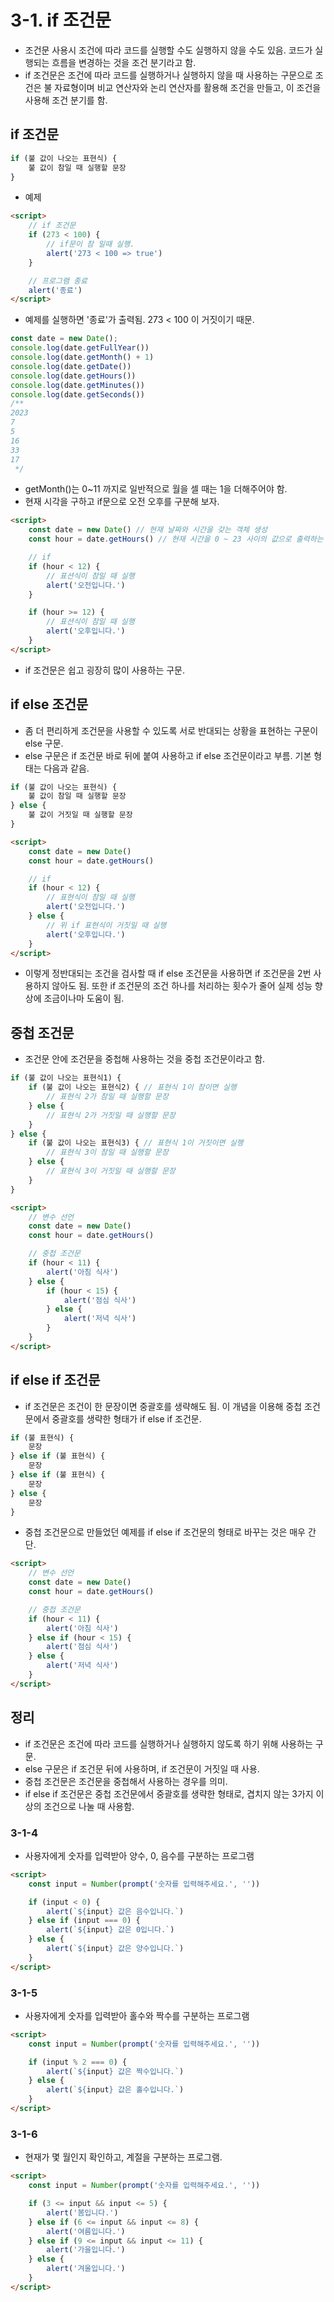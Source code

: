 # 3-1. if 조건문
- 조건문 사용시 조건에 따라 코드를 실행할 수도 실행하지 않을 수도 있음. 코드가 실행되는 흐름을 변경하는 것을 조건 분기라고 함.
- if 조건문은 조건에 따라 코드를 실행하거나 실행하지 않을 때 사용하는 구문으로 조건은 불 자료형이며 비교 연산자와 논리 연산자를 활용해 조건을 만들고, 이 조건을 사용해 조건 분기를 함.

## if 조건문
```js
if (불 값이 나오는 표현식) {
    불 값이 참일 때 실행할 문장
}
```
- 예제
```html
<script>
    // if 조건문
    if (273 < 100) {
        // if문이 참 일때 실행.
        alert('273 < 100 => true')
    }

    // 프로그램 종료
    alert('종료')
</script>
```
- 예제를 실행하면 '종료'가 출력됨. 273 < 100 이 거짓이기 때문.
```js
const date = new Date();
console.log(date.getFullYear())
console.log(date.getMonth() + 1)
console.log(date.getDate())
console.log(date.getHours())
console.log(date.getMinutes())
console.log(date.getSeconds())
/**
2023
7
5
16
33
17
 */
```
- getMonth()는 0~11 까지로 일반적으로 월을 셀 때는 1을 더해주어야 함.
- 현재 시각을 구하고 if문으로 오전 오후를 구분해 보자.
```html
<script>
    const date = new Date() // 현재 날짜와 시간을 갖는 객체 생성
    const hour = date.getHours() // 현재 시간을 0 ~ 23 사이의 값으로 출력하는 메소드

    // if
    if (hour < 12) {
        // 표션식이 참일 때 실행
        alert('오전입니다.')
    }

    if (hour >= 12) {
        // 표션식이 참일 때 실행
        alert('오후입니다.')
    }
</script>
```
- if 조건문은 쉽고 굉장히 많이 사용하는 구문.

## if else 조건문
- 좀 더 편리하게 조건문을 사용할 수 있도록 서로 반대되는 상황을 표현하는 구문이 else 구문.
- else 구문은 if 조건문 바로 뒤에 붙여 사용하고 if else 조건문이라고 부름. 기본 형태는 다음과 같음.
```js
if (불 값이 나오는 표현식) {
    불 값이 참일 때 실행할 문장
} else {
    불 값이 거짓일 때 실행할 문장
}
```
```html
<script>
    const date = new Date()
    const hour = date.getHours()

    // if
    if (hour < 12) {
        // 표현식이 참일 때 실행
        alert('오전입니다.')
    } else {
        // 위 if 표현식이 거짓일 때 실행
        alert('오후입니다.')
    }
</script>
```
- 이렇게 정반대되는 조건을 검사할 때 if else 조건문을 사용하면 if 조건문을 2번 사용하지 않아도 됨. 또한 if 조건문의 조건 하나를 처리하는 횟수가 줄어 실제 성능 향상에 조금이나마 도움이 됨.

## 중첩 조건문
- 조건문 안에 조건문을 중첩해 사용하는 것을 중첩 조건문이라고 함.
```js
if (불 값이 나오는 표현식1) {
    if (불 값이 나오는 표현식2) { // 표현식 1이 참이면 실행
        // 표현식 2가 참일 때 실행할 문장
    } else {
        // 표현식 2가 거짓일 때 실행할 문장
    }
} else {
    if (불 값이 나오는 표현식3) { // 표현식 1이 거짓이면 실행
        // 표현식 3이 참일 때 실행할 문장
    } else {
        // 표현식 3이 거짓일 때 실행할 문장
    }
}
```
```html
<script>
    // 변수 선언
    const date = new Date()
    const hour = date.getHours()

    // 중첩 조건문
    if (hour < 11) {
        alert('아침 식사')
    } else {
        if (hour < 15) {
            alert('점심 식사')
        } else {
            alert('저녁 식사')
        }
    }
</script>
```

## if else if 조건문
- if 조건문은 조건이 한 문장이면 중괄호를 생략해도 됨. 이 개념을 이용해 중첩 조건문에서 중괄호를 생략한 형태가 if else if 조건문.
```js
if (불 표현식) {
    문장
} else if (불 표현식) {
    문장
} else if (불 표현식) {
    문장
} else {
    문장
}
```
- 중첩 조건문으로 만들었던 예제를 if else if 조건문의 형태로 바꾸는 것은 매우 간단.
```html
<script>
    // 변수 선언
    const date = new Date()
    const hour = date.getHours()

    // 중첩 조건문
    if (hour < 11) {
        alert('아침 식사')
    } else if (hour < 15) {
        alert('점심 식사')
    } else {
        alert('저녁 식사')
    }
</script>
```

## 정리
- if 조건문은 조건에 따라 코드를 실행하거나 실행하지 않도록 하기 위해 사용하는 구문.
- else 구문은 if 조건문 뒤에 사용하며, if 조건문이 거짓일 때 사용.
- 중첩 조건문은 조건문을 중첩해서 사용하는 경우를 의미.
- if else if 조건문은 중첩 조건문에서 중괄호를 생략한 형태로, 겹치지 않는 3가지 이상의 조건으로 나눌 때 사용함.

### 3-1-4
- 사용자에게 숫자를 입력받아 양수, 0, 음수를 구분하는 프로그램
```html
<script>
    const input = Number(prompt('숫자를 입력해주세요.', ''))

    if (input < 0) {
        alert(`${input} 값은 음수입니다.`)
    } else if (input === 0) {
        alert(`${input} 값은 0입니다.`)
    } else {
        alert(`${input} 값은 양수입니다.`)
    }
</script>
```
### 3-1-5
- 사용자에게 숫자를 입력받아 홀수와 짝수를 구분하는 프로그램
```html
<script>
    const input = Number(prompt('숫자를 입력해주세요.', ''))

    if (input % 2 === 0) {
        alert(`${input} 값은 짝수입니다.`)
    } else {
        alert(`${input} 값은 홀수입니다.`)
    }
</script>
```
### 3-1-6
- 현재가 몇 월인지 확인하고, 계절을 구분하는 프로그램.
```html
<script>
    const input = Number(prompt('숫자를 입력해주세요.', ''))

    if (3 <= input && input <= 5) {
        alert('봄입니다.')
    } else if (6 <= input && input <= 8) {
        alert('여름입니다.')
    } else if (9 <= input && input <= 11) {
        alert('가을입니다.')
    } else {
        alert('겨울입니다.')
    }
</script>
```
